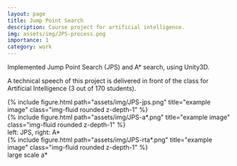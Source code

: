 ```yaml
---
layout: page
title: Jump Point Search
description: Course project for artificial intelligence.
img: assets/img/JPS-process.png
importance: 1
category: work
---
```


Implemented Jump Point Search (JPS) and A* search, using Unity3D.

A technical speech of this project is delivered in front of the class for Artificial Intelligence (3 out of 170 students).


<div class="row">
    <div class="col-sm mt-3 mt-md-0">
        {% include figure.html path="assets/img/JPS-jps.png" title="example image" class="img-fluid rounded z-depth-1" %}
    </div>
    <div class="col-sm mt-3 mt-md-0">
        {% include figure.html path="assets/img/JPS-a*.png" title="example image" class="img-fluid rounded z-depth-1" %}
    </div>
</div>
<div class="caption">
    left: JPS, right: A*
</div>

<div class="row">
    <div class="col-sm mt-3 mt-md-0">
        {% include figure.html path="assets/img/JPS-rta*.png" title="example image" class="img-fluid rounded z-depth-1" %}
    </div>
</div>
<div class="caption">
    large scale a*
</div>